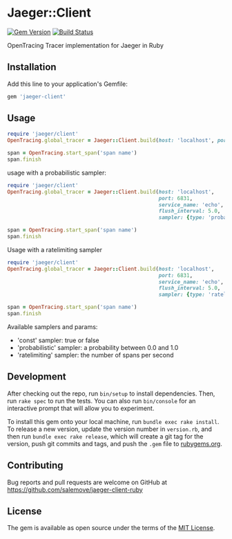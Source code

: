 Jaeger::Client
================
[![Gem Version](https://badge.fury.io/rb/jaeger-client.svg)](https://rubygems.org/gems/jaeger-client)
[![Build Status](https://travis-ci.org/salemove/jaeger-client-ruby.svg)](https://travis-ci.org/salemove/jaeger-client-ruby)

OpenTracing Tracer implementation for Jaeger in Ruby

## Installation

Add this line to your application's Gemfile:

```ruby
gem 'jaeger-client'
```

## Usage

```ruby
require 'jaeger/client'
OpenTracing.global_tracer = Jaeger::Client.build(host: 'localhost', port: 6831, service_name: 'echo')

span = OpenTracing.start_span('span name')
span.finish
```

usage with a probabilistic sampler:

```ruby
require 'jaeger/client'
OpenTracing.global_tracer = Jaeger::Client.build(host: 'localhost',
                                                 port: 6831,
                                                 service_name: 'echo',
                                                 flush_interval: 5.0,
                                                 sampler: {type: 'probabilistic', param: 0.001})

span = OpenTracing.start_span('span name')
span.finish
```

Usage with a ratelimiting sampler

```ruby
require 'jaeger/client'
OpenTracing.global_tracer = Jaeger::Client.build(host: 'localhost',
                                                 port: 6831,
                                                 service_name: 'echo',
                                                 flush_interval: 5.0,
                                                 sampler: {type: 'ratelimiting', param: 1})

span = OpenTracing.start_span('span name')
span.finish
```

Available samplers and params:
- 'const' sampler: true or false
- 'probabilistic' sampler: a probability between 0.0 and 1.0
- 'ratelimiting' sampler: the number of spans per second


## Development

After checking out the repo, run `bin/setup` to install dependencies. Then, run `rake spec` to run the tests. You can also run `bin/console` for an interactive prompt that will allow you to experiment.

To install this gem onto your local machine, run `bundle exec rake install`. To release a new version, update the version number in `version.rb`, and then run `bundle exec rake release`, which will create a git tag for the version, push git commits and tags, and push the `.gem` file to [rubygems.org](https://rubygems.org).

## Contributing

Bug reports and pull requests are welcome on GitHub at https://github.com/salemove/jaeger-client-ruby


## License

The gem is available as open source under the terms of the [MIT License](http://opensource.org/licenses/MIT).
